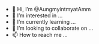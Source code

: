- 👋 Hi, I’m @AungmyintmyatAmm
- 👀 I’m interested in ...
- 🌱 I’m currently learning ...
- 💞️ I’m looking to collaborate on ...
- 📫 How to reach me ...

<!---
AungmyintmyatAmm/AungmyintmyatAmm is a ✨ special ✨ repository because its `README.md` (this file) appears on your GitHub profile.
You can click the Preview link to take a look at your changes.
--->
